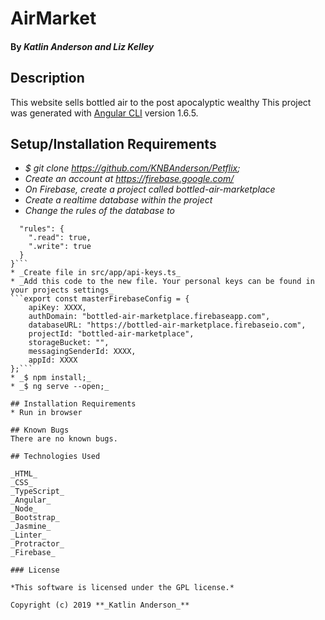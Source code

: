 # AirMarket

#### By _**Katlin Anderson and Liz Kelley**_

## Description
This website sells bottled air to the post apocalyptic wealthy
This project was generated with [Angular CLI](https://github.com/angular/angular-cli) version 1.6.5.

## Setup/Installation Requirements

* _$ git clone https://github.com/KNBAnderson/Petflix;_
* _Create an account at https://firebase.google.com/_
* _On Firebase, create a project called bottled-air-marketplace_
* _Create a realtime database within the project_
* _Change the rules of the database to_
```{
  "rules": {
    ".read": true,
    ".write": true
  }
}```
* _Create file in src/app/api-keys.ts_
* _Add this code to the new file. Your personal keys can be found in your projects settings_
```export const masterFirebaseConfig = {
    apiKey: XXXX,
    authDomain: "bottled-air-marketplace.firebaseapp.com",
    databaseURL: "https://bottled-air-marketplace.firebaseio.com",
    projectId: "bottled-air-marketplace",
    storageBucket: "",
    messagingSenderId: XXXX,
    appId: XXXX
};```
* _$ npm install;_
* _$ ng serve --open;_

## Installation Requirements
* Run in browser

## Known Bugs
There are no known bugs.

## Technologies Used

_HTML_
_CSS_
_TypeScript_
_Angular_
_Node_
_Bootstrap_
_Jasmine_
_Linter_
_Protractor_
_Firebase_

### License

*This software is licensed under the GPL license.*

Copyright (c) 2019 **_Katlin Anderson_**